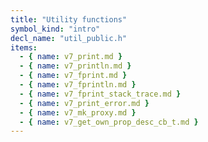 ```yaml
---
title: "Utility functions"
symbol_kind: "intro"
decl_name: "util_public.h"
items:
  - { name: v7_print.md }
  - { name: v7_println.md }
  - { name: v7_fprint.md }
  - { name: v7_fprintln.md }
  - { name: v7_fprint_stack_trace.md }
  - { name: v7_print_error.md }
  - { name: v7_mk_proxy.md }
  - { name: v7_get_own_prop_desc_cb_t.md }
---
```




